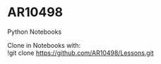 # AR10498
Python Notebooks

Clone in Notebooks with:  
!git clone https://github.com/AR10498/Lessons.git
